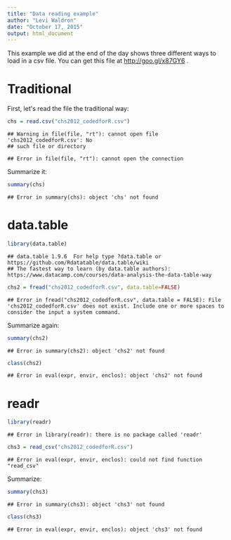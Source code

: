 ```yaml
---
title: "Data reading example"
author: "Levi Waldron"
date: "October 17, 2015"
output: html_document
---
```


This example we did at the end of the day shows three different ways to load in a csv file.  You can get this file at http://goo.gl/x87GY6 .

# Traditional

First, let's read the file the traditional way:


```r
chs = read.csv("chs2012_codedforR.csv")
```

```
## Warning in file(file, "rt"): cannot open file 'chs2012_codedforR.csv': No
## such file or directory
```

```
## Error in file(file, "rt"): cannot open the connection
```

Summarize it:


```r
summary(chs)
```

```
## Error in summary(chs): object 'chs' not found
```

# data.table


```r
library(data.table)
```

```
## data.table 1.9.6  For help type ?data.table or https://github.com/Rdatatable/data.table/wiki
## The fastest way to learn (by data.table authors): https://www.datacamp.com/courses/data-analysis-the-data-table-way
```

```r
chs2 = fread("chs2012_codedforR.csv", data.table=FALSE)
```

```
## Error in fread("chs2012_codedforR.csv", data.table = FALSE): File 'chs2012_codedforR.csv' does not exist. Include one or more spaces to consider the input a system command.
```

Summarize again:


```r
summary(chs2)
```

```
## Error in summary(chs2): object 'chs2' not found
```

```r
class(chs2)
```

```
## Error in eval(expr, envir, enclos): object 'chs2' not found
```

# readr


```r
library(readr)
```

```
## Error in library(readr): there is no package called 'readr'
```

```r
chs3 = read_csv("chs2012_codedforR.csv")
```

```
## Error in eval(expr, envir, enclos): could not find function "read_csv"
```

Summarize:

```r
summary(chs3)
```

```
## Error in summary(chs3): object 'chs3' not found
```

```r
class(chs3)
```

```
## Error in eval(expr, envir, enclos): object 'chs3' not found
```
